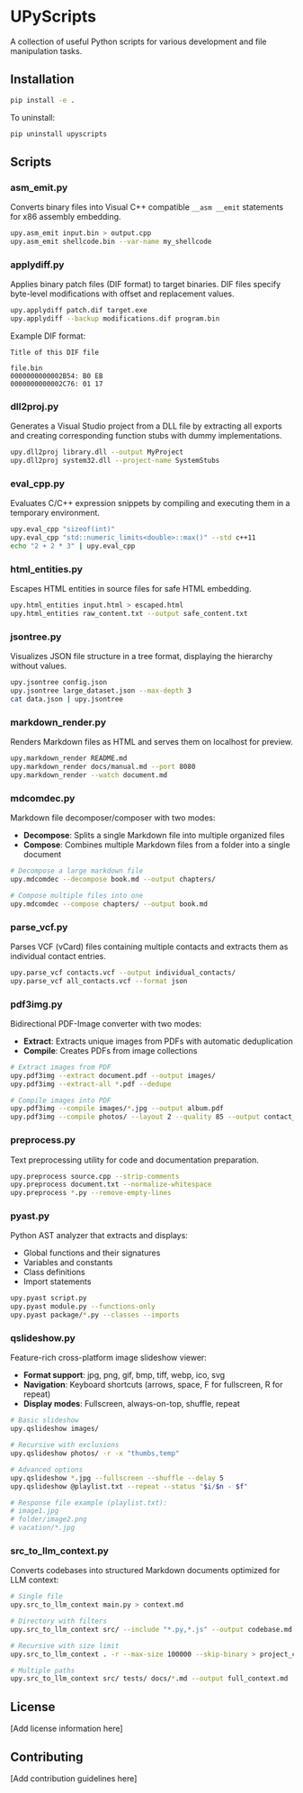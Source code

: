 # UPyScripts

A collection of useful Python scripts for various development and file manipulation tasks.

## Installation

```bash
pip install -e .
```

To uninstall:
```bash
pip uninstall upyscripts
```

## Scripts

### asm_emit.py
Converts binary files into Visual C++ compatible `__asm __emit` statements for x86 assembly embedding.

```bash
upy.asm_emit input.bin > output.cpp
upy.asm_emit shellcode.bin --var-name my_shellcode
```

### applydiff.py
Applies binary patch files (DIF format) to target binaries. DIF files specify byte-level modifications with offset and replacement values.

```bash
upy.applydiff patch.dif target.exe
upy.applydiff --backup modifications.dif program.bin
```

Example DIF format:
```
Title of this DIF file

file.bin
0000000000002B54: B0 EB
0000000000002C76: 01 17
```

### dll2proj.py
Generates a Visual Studio project from a DLL file by extracting all exports and creating corresponding function stubs with dummy implementations.

```bash
upy.dll2proj library.dll --output MyProject
upy.dll2proj system32.dll --project-name SystemStubs
```

### eval_cpp.py
Evaluates C/C++ expression snippets by compiling and executing them in a temporary environment.

```bash
upy.eval_cpp "sizeof(int)"
upy.eval_cpp "std::numeric_limits<double>::max()" --std c++11
echo "2 + 2 * 3" | upy.eval_cpp
```

### html_entities.py
Escapes HTML entities in source files for safe HTML embedding.

```bash
upy.html_entities input.html > escaped.html
upy.html_entities raw_content.txt --output safe_content.txt
```

### jsontree.py
Visualizes JSON file structure in a tree format, displaying the hierarchy without values.

```bash
upy.jsontree config.json
upy.jsontree large_dataset.json --max-depth 3
cat data.json | upy.jsontree
```

### markdown_render.py
Renders Markdown files as HTML and serves them on localhost for preview.

```bash
upy.markdown_render README.md
upy.markdown_render docs/manual.md --port 8080
upy.markdown_render --watch document.md
```

### mdcomdec.py
Markdown file decomposer/composer with two modes:
- **Decompose**: Splits a single Markdown file into multiple organized files
- **Compose**: Combines multiple Markdown files from a folder into a single document

```bash
# Decompose a large markdown file
upy.mdcomdec --decompose book.md --output chapters/

# Compose multiple files into one
upy.mdcomdec --compose chapters/ --output book.md
```

### parse_vcf.py
Parses VCF (vCard) files containing multiple contacts and extracts them as individual contact entries.

```bash
upy.parse_vcf contacts.vcf --output individual_contacts/
upy.parse_vcf all_contacts.vcf --format json
```

### pdf3img.py
Bidirectional PDF-Image converter with two modes:
- **Extract**: Extracts unique images from PDFs with automatic deduplication
- **Compile**: Creates PDFs from image collections

```bash
# Extract images from PDF
upy.pdf3img --extract document.pdf --output images/
upy.pdf3img --extract-all *.pdf --dedupe

# Compile images into PDF
upy.pdf3img --compile images/*.jpg --output album.pdf
upy.pdf3img --compile photos/ --layout 2 --quality 85 --output contact_sheet.pdf
```

### preprocess.py
Text preprocessing utility for code and documentation preparation.

```bash
upy.preprocess source.cpp --strip-comments
upy.preprocess document.txt --normalize-whitespace
upy.preprocess *.py --remove-empty-lines
```

### pyast.py
Python AST analyzer that extracts and displays:
- Global functions and their signatures
- Variables and constants
- Class definitions
- Import statements

```bash
upy.pyast script.py
upy.pyast module.py --functions-only
upy.pyast package/*.py --classes --imports
```

### qslideshow.py
Feature-rich cross-platform image slideshow viewer:
- **Format support**: jpg, png, gif, bmp, tiff, webp, ico, svg
- **Navigation**: Keyboard shortcuts (arrows, space, F for fullscreen, R for repeat)
- **Display modes**: Fullscreen, always-on-top, shuffle, repeat

```bash
# Basic slideshow
upy.qslideshow images/

# Recursive with exclusions
upy.qslideshow photos/ -r -x "thumbs,temp"

# Advanced options
upy.qslideshow *.jpg --fullscreen --shuffle --delay 5
upy.qslideshow @playlist.txt --repeat --status "$i/$n - $f"

# Response file example (playlist.txt):
# image1.jpg
# folder/image2.png
# vacation/*.jpg
```

### src_to_llm_context.py
Converts codebases into structured Markdown documents optimized for LLM context:

```bash
# Single file
upy.src_to_llm_context main.py > context.md

# Directory with filters
upy.src_to_llm_context src/ --include "*.py,*.js" --output codebase.md

# Recursive with size limit
upy.src_to_llm_context . -r --max-size 100000 --skip-binary > project_context.md

# Multiple paths
upy.src_to_llm_context src/ tests/ docs/*.md --output full_context.md
```

## License

[Add license information here]

## Contributing

[Add contribution guidelines here]